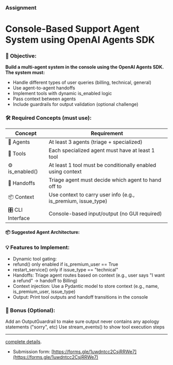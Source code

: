 ### Assignment

# Console-Based Support Agent System using OpenAI Agents SDK

### 🧠 Objective:
**Build a multi-agent system in the console using the OpenAI Agents SDK. The system must:**

* Handle different types of user queries (billing, technical, general)
* Use agent-to-agent handoffs
* Implement tools with dynamic is_enabled logic
* Pass context between agents
* Include guardrails for output validation (optional challenge)


### 🛠️ Required Concepts (must use):
|**Concept**	|	**Requirement** |
|---------------|-------------------|
|🧠 Agents     | At least 3 agents (triage + specialized) |
|🔧 Tools		| Each specialized agent must have at least 1 tool |
|⚙️ is_enabled()  |	At least 1 tool must be conditionally enabled using context |
|🔁 Handoffs		| Triage agent must decide which agent to hand off to |
|📦 Context		| Use context to carry user info (e.g., is_premium, issue_type) |
|🎛 CLI Interface		| Console-based input/output (no GUI required) |



#### 📦 Suggested Agent Architecture:

### 💡 Features to Implement:
* Dynamic tool gating:
* refund() only enabled if is_premium_user == True
* restart_service() only if issue_type == "technical"
* Handoffs:
    Triage agent routes based on context (e.g., user says "I want a refund" → handoff to Billing)
* Context injection:
    Use a Pydantic model to store context (e.g., name, is_premium_user, issue_type)
* Output:
    Print tool outputs and handoff transitions in the console

### 🧪 Bonus (Optional):
Add an OutputGuardrail to make sure output never contains any apology statements ("sorry", etc)
Use stream_events() to show tool execution steps


-------------------------------------

[complete details](https://docs.google.com/document/d/1gZwuQuW5HTjNEVTfaGX56brdR5I0oj11/edit?usp=sharing&ouid=103459919058078389355&rtpof=true&sd=true).


- Submission form: [https://forms.gle/1uwdntcc2CsjRRWe7](https://forms.gle/1uwdntcc2CsjRRWe7)